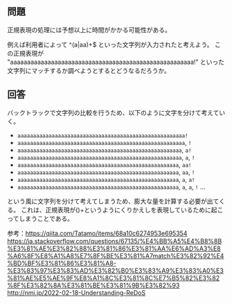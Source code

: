 ## 問題
正規表現の処理には予想以上に時間がかかる可能性がある。

例えば利用者によって ^(a|aa)+$ といった文字列が入力されたと考えよう。 この正規表現が "aaaaaaaaaaaaaaaaaaaaaaaaaaaaaaaaaaaaaaaaaaaaaaaaaaaaaa!" といった文字列にマッチするか調べようとするとどうなるだろうか。

## 回答
バックトラックで文字列の比較を行うため、以下のように文字を分けて考えていく。

- `aaaaaaaaaaaaaaaaaaaaaaaaaaaaaaaaaaaaaaaaaaaaaaaaaaaaaa!`
- `aaaaaaaaaaaaaaaaaaaaaaaaaaaaaaaaaaaaaaaaaaaaaaaaaaaaaa`, `!`
- `aaaaaaaaaaaaaaaaaaaaaaaaaaaaaaaaaaaaaaaaaaaaaaaaaaaaa`, `a!`
- `aaaaaaaaaaaaaaaaaaaaaaaaaaaaaaaaaaaaaaaaaaaaaaaaaaaaa`, `a`, `!`
- `aaaaaaaaaaaaaaaaaaaaaaaaaaaaaaaaaaaaaaaaaaaaaaaaaaaa`, `aa!`
- `aaaaaaaaaaaaaaaaaaaaaaaaaaaaaaaaaaaaaaaaaaaaaaaaaaaa`, `aa`, `!`
- `aaaaaaaaaaaaaaaaaaaaaaaaaaaaaaaaaaaaaaaaaaaaaaaaaaaa`, `a`, `a!`
- `aaaaaaaaaaaaaaaaaaaaaaaaaaaaaaaaaaaaaaaaaaaaaaaaaaaa`, `a`, `a`, `!`
  …

という風に文字列を分けて考えてしまうため、膨大な量を計算する必要が出てくる。
これは、正規表現が()+というようにくりかえしを表現しているために起こってしまうことである。

参考：https://qiita.com/Tatamo/items/68a10c6274953e695354
https://ja.stackoverflow.com/questions/67135/%E4%BB%A5%E4%B8%8B%E3%81%AE%E3%82%88%E3%81%86%E3%81%AA%E6%AD%A3%E8%A6%8F%E8%A1%A8%E7%8F%BE%E3%81%A7match%E3%82%92%E4%BD%BF%E3%81%86%E3%81%A8-%E3%83%97%E3%83%AD%E3%82%B0%E3%83%A9%E3%83%A0%E3%81%AE%E5%AE%9F%E8%A1%8C%E3%81%8C%E7%B5%82%E3%82%8F%E3%82%8A%E3%81%BE%E3%81%9B%E3%82%93
http://nmi.jp/2022-02-18-Understanding-ReDoS
